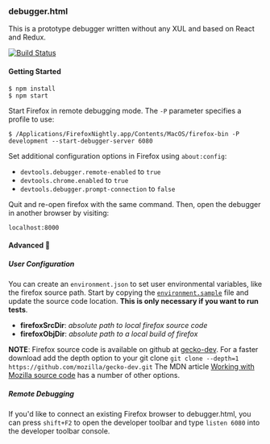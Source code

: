 ### debugger.html

This is a prototype debugger written without any XUL and based on React and Redux.

[![Build Status](https://travis-ci.org/jlongster/debugger.html.svg?branch=master)](https://travis-ci.org/jlongster/debugger.html)

#### Getting Started

```
$ npm install
$ npm start
```

Start Firefox in remote debugging mode. The `-P` parameter specifies a profile to use:

```
$ /Applications/FirefoxNightly.app/Contents/MacOS/firefox-bin -P development --start-debugger-server 6080
```

Set additional configuration options in Firefox using `about:config`:

- `devtools.debugger.remote-enabled` to `true`
- `devtools.chrome.enabled` to `true`
- `devtools.debugger.prompt-connection` to `false`

Quit and re-open firefox with the same command. Then, open the debugger in another browser by visiting:

```
localhost:8000
```


#### Advanced :see_no_evil:

##### User Configuration

You can create an `environment.json` to set user environmental variables, like the firefox source path. Start by copying the [`environment.sample`](https://github.com/jlongster/debugger.html/blob/master/environment.sample) file and update the source code location. **This is only necessary if you want to run tests**.

 * **firefoxSrcDir**: _absolute path to local firefox source code_
 * **firefoxObjDir**: _absolute path to a local build of firefox_

**NOTE**: Firefox source code is available on github at [gecko-dev](https://github.com/mozilla/gecko-dev/).  For a faster download add the depth option to your git clone `git clone --depth=1 https://github.com/mozilla/gecko-dev.git`  The MDN article [Working with Mozilla source code](https://developer.mozilla.org/en-US/docs/Mozilla/Developer_guide/Source_Code) has a number of other options.

##### Remote Debugging
If you'd like to connect an existing Firefox browser to debugger.html, you can press `shift+F2` to open the developer toolbar and type `listen 6080` into the developer toolbar console.
